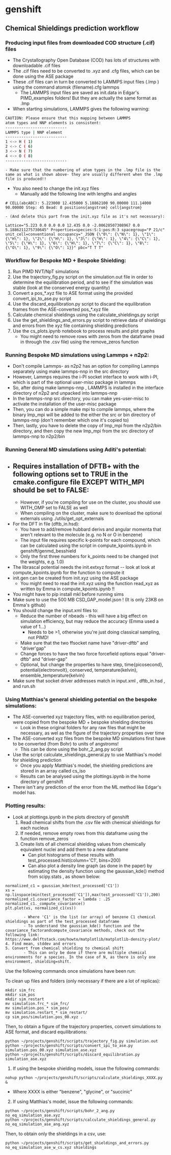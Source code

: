 # genshift



## Chemical Shieldings prediction workflow

### Producing input files from downloaded COD structure (.cif) files
- The Crystallography Open Database (COD) has lots of structures with downloadable .cif files
- The .cif files need to be converted to .xyz and .cfg files, which can be done using the ASE package
- These .cif files can in turn be converted to LAMMPS input files (.lmp ) using the command atomsk (filename).cfg lammps
	- The LAMMPS input files are saved as init.data in Edgar's PIMD_examples folders! But they are actually the same format as .lmp
- When starting simulations, LAMMPS gives the following warning:
```bash
CAUTION: Please ensure that this mapping between LAMMPS
atom types and NNP elements is consistent:
---------------------------
LAMMPS type | NNP element
---------------------------
1 <-> H ( 1)
2 <-> C ( 6)
3 <-> N ( 7)
4 <-> O ( 8)
---------------------------
```
	- Make sure that the numbering of atom types in the .lmp file is the same as what is shown above- they are usually different when the .lmp file is produced!!
- You also need to change the init.xyz files
	- Manually add the following line with lengths and angles
```
# CELL(abcABC): 5.223000 12.435000 5.18862100 90.00000 111.14000 90.00000 Step: 45 Bead: 0 positions{angstrom} cell{angstrom}
```
	- (And delete this part from the init.xyz file as it's not necessary):
```
Lattice="5.223 0.0 0.0 0.0 12.435 0.0 -2.00628507308967 0.0 5.1886211275730645" Properties=species:S:1:pos:R:3 spacegroup="P 21/c" unit_cell=conventional occupancy="_JSON {\"0\": {\"N\": 1}, \"1\": {\"H\": 1}, \"2\": {\"H\": 1}, \"3\": {\"H\": 1}, \"4\": {\"C\": 1}, \"5\": {\"H\": 1}, \"6\": {\"H\": 1}, \"7\": {\"C\": 1}, \"8\": {\"O\": 1}, \"9\": {\"O\": 1}}" pbc="T T T"
```

### Workflow for Bespoke MD + Bespoke Shielding:

1. Run PIMD NVT/NpT simulations
2. Use the trajectory_fig.py script on the simulation.out file in order to determine the equilibration period, and to see if the simulation was stable (look at the conserved energy quantity)
3. Convert a pos_*.xyz  file to ASE format using the provided convert_ipi_to_ase.py  script
4. Use the discard_equilibration.py  script to discard the equilibration frames from the ASE-converted pos_*.xyz  file
5. Calculate chemical shieldings using the calculate_shieldings.py  script
6. Use the get_shieldings_and_errors.py script to retrieve data of shieldings and errors from the xyz file containing shielding predictions
7. Use the cs_plots.ipynb notebook to process results and plot graphs
	- You might need to remove rows with zeros from the dataframe (read in through the .csv file) using the remove_zeros function


### Running Bespoke MD simulations using Lammps + n2p2:

- Don't compile Lammps- as n2p2 has an option for compiling Lammps separately using  make lammps-nnp in the src directory
- However, Lammps requires the i-PI socket interface to work with i-PI, which is part of the optional user-misc package in lammps
- So, after doing make lammps-nnp , LAMMPS is installed in the interface directory of n2p2 and unpacked into lammps-nnp
- In the lammps-nnp src directory, you can make yes-user-misc to activate the installation of the user-misc package
- Then, you can do a simple make mpi  to compile lammps, where the binary lmp_mpi will be added to the either the src or bin directory of lammps-nnp (don't remember which one it's copied to)
- Then, lastly, you have to delete the copy of lmp_mpi from the n2p2/bin directory, and then copy the new lmp_mpi from the src directory of lammps-nnp to n2p2/bin


### Running General MD simulations using Aditi's potential:

- Requires installation of DFTB+ with the following options set to TRUE in the cmake.configure file EXCEPT WITH_MPI should be set to FALSE:
	- 
	- However, if you're compiling for use on the cluster, you should use WITH_OMP set to FALSE as well
	- When compiling on the cluster, make sure to download the optional externals using ./utils/get_opt_externals
- For the DFT in file (dftb_in.hsd):
	- You have to add/remove hubbard derivs and angular momenta that aren't relevant to the molecule (e.g. no N or O in benzene)
	- The input file requires specific k-points for each compound, which can be calculated using the script in compute_kpoints.ipynb in genshift/genmd_besshield 
	- Only the first three numbers for k_points need to be changed (not the weights, e.g. 1.0)
- The librascal potential needs the init.extxyz format -- look at look at compute_kpoints.ipynb for the function to compute it 
- init.gen  can be created from init.xyz using the ASE package 
	- You might need to read the init.xyz using the function read_xyz as written by Emma in compute_kpoints.ipynb !!
- You might have to pip install mkl  before running sims
- Make sure to use the 500 MB CSD_GAP_model.json ! (It is only 23KB on Emma's github)
- You should change the input.xml files to:
	- Reduce the number of nbeads - this will have a big effect on simulation efficiency, but may reduce the accuracy (Emma used a value of 1...)
		- Needs to be >1, otherwise you're just doing classical sampling, not PIMD!
	- Make sure that the two ffsocket name have "driver-dftb" and "driver'gap"
	- Change forces to have the two force forcefield options equal "driver-dftb" and "driver-gap"
	- Optional, but change the properties to have step, time{picosecond}, potential{electronvolt}, conserved, temperature{kelvin}, ensemble_temperature{kelvin}
- Make sure that socket driver addresses match in input.xml , dftb_in.hsd ,  and run.sh



### Using Matthias's general shielding potential on the bespoke simulations:

- The ASE-converted xyz trajectory files, with no equilibration period, were copied from the bespoke MD + bespoke shielding directories
	- Look in these original folders for any raw files that might be necessary, as wel as the figure of the trajectory properties over time
- The ASE-converted xyz files from the bespoke MD simulations first have to be converted (from Bohr) to units of angstroms!
	- This can be done using the bohr_2_ang.py script 
- Use the script calculate_shieldings_general.py  to use Matthias's model for shielding prediction
	- Once you apply Matthias's model, the shielding predictions are stored in an array called cs_iso
	- Results can be analysed using the plottings.ipynb in the home directory of genshift
- There isn't any prediction of the error from the ML method like Edgar's model has.



### Plotting results:

- Look at plottings.ipynb in the plots directory of genshift
	1. Read chemical shifts from the .csv file with chemical shieldings for each nucleus 
	2. If needed, remove empty rows from this dataframe using the function remove_zeros
	3. Create lists of all chemical shielding values from chemically equivalent nuclei and add them to a new dataframe
		- Can plot histograms of these results with  test_processed.hist(column='C1', bins=200)
		- Can also plot a density line graph (as done in the paper) by estimating the density function using the gaussian_kde() method from scipy.stats , as shown below:
```
normalized_c1 = gaussian_kde(test_processed['C1'])
xs = np.linspace(min(test_processed['C1']),max(test_processed['C1']),200)
normalized_c1.covariance_factor = lambda : .25
normalized_c1._compute_covariance()
plt.plot(xs, normalized_c1(xs))
```
			- Where 'C1' is the list (or array) of benzene C1 chemical shieldings as part of the test_processed dataframe
			- To understand the gaussian_kde() function and the covariance_factorandcompute_covariance methods, check out the following link: https://www.delftstack.com/howto/matplotlib/matplotlib-density-plot/
	4. Find mean, stddev and errors
	5. Convert from chemical shielding to chemical shift
			- This can only be done if there are multiple chemical environments for a species. In the case of N, as there is only one environment, shielding=shift.


Use the following commands once simulations have been run:

To clean up files and folders (only necessary if there are a lot of replicas):
```
mkdir sim_frc
mkdir sim_pos
mkdir sim_restart
mv simulation.frc_* sim_frc/
mv simulation.pos_* sim_pos/
mv simulation.restart_* sim_restart/
cp sim_pos/simulation.pos_00.xyz .
```

Then, to obtain a figure of the trajectory properties, convert simulations to ASE format, and discard equilibrations:
```
python ~/projects/genshift/scripts/trajectory_fig.py simulation.out
python ~/projects/genshift/scripts/convert_ipi_to_ase.py simulation.pos_00.xyz simulation_ase.xyz
python ~/projects/genshift/scripts/discard_equilibration.py simulation_ase.xyz
```

1. If using the bespoke shielding models, issue the following commands:
```
nohup python ~/projects/genshift/scripts/calculate_shieldings_XXXX.py &
```
- Where XXXX is either "benzene", "glycine", or "succinic"

2. If using Matthias's model, issue the following commands:
```
python ~/projects/genshift/scripts/bohr_2_ang.py no_eq_simulation_ase.xyz
python ~/projects/genshift/scripts/calculate_shieldings_general.py no_eq_simulation_ase_ang.xyz
```

Then, to obtain only the shieldings in a csv, use:
```
python ~/projects/genshift/scripts/get_shieldings_and_errors.py no_eq_simulation_ase_w_cs.xyz shieldings
```
